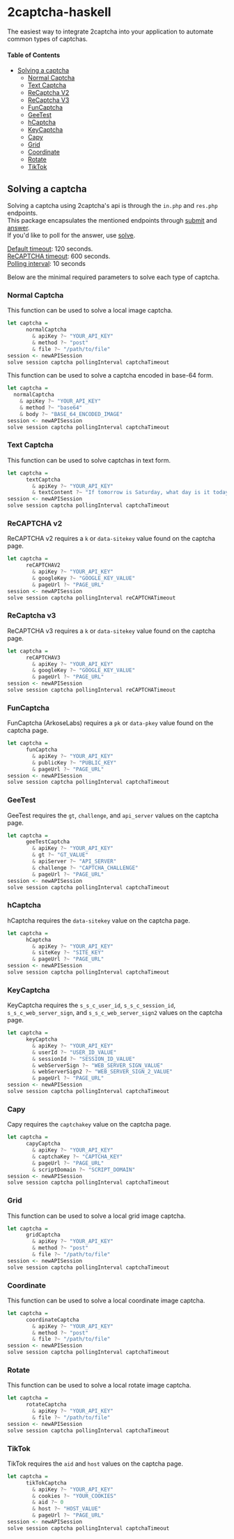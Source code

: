 # 2captcha-haskell

The easiest way to integrate 2captcha into your application to automate common types of captchas.

#### Table of Contents
- [Solving a captcha](#solving-a-captcha)
  - [Normal Captcha](#normal-captcha)
  - [Text Captcha](#text-captcha)
  - [ReCaptcha V2](#recaptcha-v2)
  - [ReCaptcha V3](#recaptcha-v3)
  - [FunCaptcha](#funcaptcha)
  - [GeeTest](#geetest)
  - [hCaptcha](#hcaptcha)
  - [KeyCaptcha](#keycaptcha)
  - [Capy](#capy)
  - [Grid](#grid)
  - [Coordinate](#coordinate)
  - [Rotate](#rotate)
  - [TikTok](#tiktok)

## Solving a captcha

Solving a captcha using 2captcha's api is through the ``in.php`` and ``res.php`` endpoints.  
This package encapsulates the mentioned endpoints through [submit](https://github.com/qwbarch/2captcha-haskell/blob/e442950a79f1aef7fd2fb95aac9cd9bfe41a8df7/src/TwoCaptcha/Internal/Client.hs#L48) and [answer](https://github.com/qwbarch/2captcha-haskell/blob/e442950a79f1aef7fd2fb95aac9cd9bfe41a8df7/src/TwoCaptcha/Internal/Client.hs#L51).  
If you'd like to poll for the answer, use [solve](https://github.com/qwbarch/2captcha-haskell/blob/e442950a79f1aef7fd2fb95aac9cd9bfe41a8df7/src/TwoCaptcha/Internal/Client.hs#L54).

[Default timeout](https://github.com/qwbarch/2captcha-haskell/blob/e442950a79f1aef7fd2fb95aac9cd9bfe41a8df7/src/TwoCaptcha/Internal/Types/Captcha.hs#L22): 120 seconds.  
[ReCAPTCHA timeout](https://github.com/qwbarch/2captcha-haskell/blob/e442950a79f1aef7fd2fb95aac9cd9bfe41a8df7/src/TwoCaptcha/Internal/Types/ReCaptcha.hs#L118): 600 seconds.  
[Polling interval](https://github.com/qwbarch/2captcha-haskell/blob/e442950a79f1aef7fd2fb95aac9cd9bfe41a8df7/src/TwoCaptcha/Internal/Types/Captcha.hs#L26): 10 seconds

Below are the minimal required parameters to solve each type of captcha.

### Normal Captcha

This function can be used to solve a local image captcha.

```haskell
let captcha =
      normalCaptcha
        & apiKey ?~ "YOUR_API_KEY"
        & method ?~ "post"
        & file ?~ "/path/to/file"
session <- newAPISession
solve session captcha pollingInterval captchaTimeout
```

This function can be used to solve a captcha encoded in base-64 form.

```haskell
let captcha =
  normalCaptcha
    & apiKey ?~ "YOUR_API_KEY"
    & method ?~ "base64"
    & body ?~ "BASE_64_ENCODED_IMAGE"
session <- newAPISession
solve session captcha pollingInterval captchaTimeout
```

### Text Captcha

This function can be used to solve captchas in text form.

```haskell
let captcha =
      textCaptcha
        & apiKey ?~ "YOUR_API_KEY"
        & textContent ?~ "If tomorrow is Saturday, what day is it today?"
session <- newAPISession
solve session captcha pollingInterval captchaTimeout
```

### ReCAPTCHA v2

ReCAPTCHA v2 requires a ``k`` or ``data-sitekey`` value found on the captcha page.

```haskell
let captcha =
      reCAPTCHAV2
        & apiKey ?~ "YOUR_API_KEY"
        & googleKey ?~ "GOOGLE_KEY_VALUE"
        & pageUrl ?~ "PAGE_URL"
session <- newAPISession
solve session captcha pollingInterval reCAPTCHATimeout
```

### ReCaptcha v3

ReCAPTCHA v3 requires a ``k`` or ``data-sitekey`` value found on the captcha page.

```haskell
let captcha =
      reCAPTCHAV3
        & apiKey ?~ "YOUR_API_KEY"
        & googleKey ?~ "GOOGLE_KEY_VALUE"
        & pageUrl ?~ "PAGE_URL"
session <- newAPISession
solve session captcha pollingInterval reCAPTCHATimeout
```

### FunCaptcha

FunCaptcha (ArkoseLabs) requires a ``pk`` or ``data-pkey`` value found on the captcha page.

```haskell
let captcha =
      funCaptcha
        & apiKey ?~ "YOUR_API_KEY"
        & publicKey ?~ "PUBLIC_KEY"
        & pageUrl ?~ "PAGE_URL"
session <- newAPISession
solve session captcha pollingInterval captchaTimeout
```

### GeeTest

GeeTest requires the ``gt``, ``challenge``, and ``api_server`` values on the captcha page.

```haskell
let captcha =
      geeTestCaptcha
        & apiKey ?~ "YOUR_API_KEY"
        & gt ?~ "GT_VALUE"
        & apiServer ?~ "API_SERVER"
        & challenge ?~ "CAPTCHA_CHALLENGE"
        & pageUrl ?~ "PAGE_URL"
session <- newAPISession
solve session captcha pollingInterval captchaTimeout
```

### hCaptcha

hCaptcha requires the ``data-sitekey`` value on the captcha page.

```haskell
let captcha =
      hCaptcha
        & apiKey ?~ "YOUR_API_KEY"
        & siteKey ?~ "SITE_KEY"
        & pageUrl ?~ "PAGE_URL"
session <- newAPISession
solve session captcha pollingInterval captchaTimeout
```

### KeyCaptcha

KeyCaptcha requires the ``s_s_c_user_id``, ``s_s_c_session_id``, ``s_s_c_web_server_sign``, and ``s_s_c_web_server_sign2`` values on the captcha page.

```haskell
let captcha =
      keyCaptcha
        & apiKey ?~ "YOUR_API_KEY"
        & userId ?~ "USER_ID_VALUE"
        & sessionId ?~ "SESSION_ID_VALUE"
        & webServerSign ?~ "WEB_SERVER_SIGN_VALUE"
        & webServerSign2 ?~ "WEB_SERVER_SIGN_2_VALUE"
        & pageUrl ?~ "PAGE_URL"
session <- newAPISession
solve session captcha pollingInterval captchaTimeout
```

### Capy

Capy requires the ``captchakey`` value on the captcha page.

```haskell
let captcha =
      capyCaptcha
        & apiKey ?~ "YOUR_API_KEY"
        & captchaKey ?~ "CAPTCHA_KEY"
        & pageUrl ?~ "PAGE_URL"
        & scriptDomain ?~ "SCRIPT_DOMAIN"
session <- newAPISession
solve session captcha pollingInterval captchaTimeout
```

### Grid

This function can be used to solve a local grid image captcha.

```haskell
let captcha =
      gridCaptcha
        & apiKey ?~ "YOUR_API_KEY"
        & method ?~ "post"
        & file ?~ "/path/to/file"
session <- newAPISession
solve session captcha pollingInterval captchaTimeout
```

### Coordinate

This function can be used to solve a local coordinate image captcha.

```haskell
let captcha =
      coordinateCaptcha
        & apiKey ?~ "YOUR_API_KEY"
        & method ?~ "post"
        & file ?~ "/path/to/file"
session <- newAPISession
solve session captcha pollingInterval captchaTimeout
```

### Rotate

This function can be used to solve a local rotate image captcha.

```haskell
let captcha =
      rotateCaptcha
        & apiKey ?~ "YOUR_API_KEY"
        & file ?~ "/path/to/file"
session <- newAPISession
solve session captcha pollingInterval captchaTimeout
```

### TikTok

TikTok requires the ``aid`` and ``host`` values on the captcha page.

```haskell
let captcha =
      tikTokCaptcha
        & apiKey ?~ "YOUR_API_KEY"
        & cookies ?~ "YOUR_COOKIES"
        & aid ?~ 0
        & host ?~ "HOST_VALUE"
        & pageUrl ?~ "PAGE_URL"
session <- newAPISession
solve session captcha pollingInterval captchaTimeout
```



